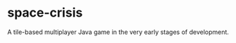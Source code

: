 space-crisis
============

A tile-based multiplayer Java game in the very early stages of development.